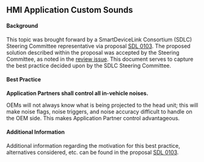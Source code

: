 ## HMI Application Custom Sounds

#### Background
This topic was brought forward by a SmartDeviceLink Consortium (SDLC) Steering Committee representative via proposal [SDL 0103](https://github.com/smartdevicelink/sdl_evolution/blob/master/proposals/0103-ApplicationCustomSounds.md).  The proposed solution described within the proposal was accepted by the Steering Committee, as noted in the [review issue](https://github.com/smartdevicelink/sdl_evolution/issues/308).  This document serves to capture the best practice decided upon by the SDLC Steering Committee.

#### Best Practice
**Application Partners shall control all in-vehicle noises.**

OEMs will not always know what is being projected to the head unit; this will make noise flags, noise triggers, and noise accuracy difficult to handle on the OEM side.  This makes Application Partner control advantageous.

#### Additional Information
Additional information regarding the motivation for this best practice, alternatives considered, etc. can be found in the proposal [SDL 0103](https://github.com/smartdevicelink/sdl_evolution/blob/master/proposals/0103-ApplicationCustomSounds.md).
